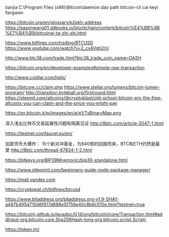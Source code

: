 tianjia C:\Program Files (x86)\Bitcoin\daemon dao path  bitcoin-cli cai keyi fangwen


https://bitcoin.org/en/glossary/p2pkh-address
https://easonwang01.gitbooks.io/blockchain/content/bitcoin%E4%BB%8B%E7%B4%B9/bitcoinqi-ta-zhi-shi.html


https://www.bitfinex.com/trading/BTCUSD
https://www.youtube.com/watch?v=2_cxAVgh2rU

http://www.btc38.com/trade.html?btc38_trade_coin_name=DASH

https://bitcoin.org/en/developer-examples#simple-raw-transaction

http://www.coldlar.com/help/

https://bitcore.cc/claim.php
https://www.stellar.org/lumens/bitcoin-lumen-program/
http://transition.byteball.org/firstround.html
https://steemit.com/altcoins/@cryptoblast/old-school-bitcoin-ers-the-free-altcoins-you-can-claim-and-the-price-you-might-pay

https://en.bitcoin.it/w/images/en/e/e1/TxBinaryMap.png

深入浅出比特币交易延展性问题和隔离见证
http://8btc.com/article-2047-1.html

https://testnet.coinfaucet.eu/en/

加密货币大爆炸： 15个新对冲基金，为840倍的回报而来，BTC和ETH仍然是最爱
http://8btc.com/thread-67834-1-2.html

https://bitkeys.org/BIP39Mnemonic/bip39-standalone.html

https://www.sitepoint.com/beginners-guide-node-package-manager/

https://mail.yandex.com

https://cryptowat.ch/bitfinex/btcusd

https://www.bitaddress.org/bitaddress.org-v1.9-SHA1-a487b495d710d6f617d688e5f758e40c8b6c510e.html?testnet=true

https://bitcoinj.github.io/javadoc/0.14/org/bitcoinj/core/Transaction.html#addInput-org.bitcoinj.core.Sha256Hash-long-org.bitcoinj.script.Script-

https://token.im/
